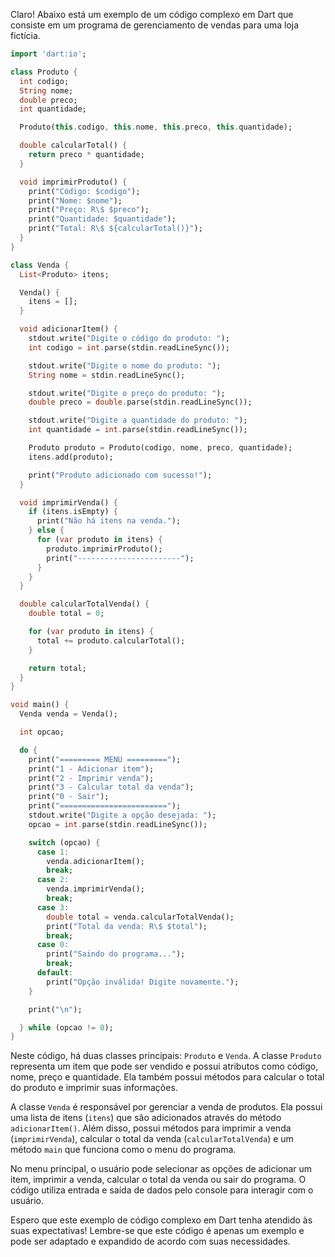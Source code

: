 Claro! Abaixo está um exemplo de um código complexo em Dart que consiste em um programa de gerenciamento de vendas para uma loja fictícia.

```dart
import 'dart:io';

class Produto {
  int codigo;
  String nome;
  double preco;
  int quantidade;

  Produto(this.codigo, this.nome, this.preco, this.quantidade);

  double calcularTotal() {
    return preco * quantidade;
  }

  void imprimirProduto() {
    print("Código: $codigo");
    print("Nome: $nome");
    print("Preço: R\$ $preco");
    print("Quantidade: $quantidade");
    print("Total: R\$ ${calcularTotal()}");
  }
}

class Venda {
  List<Produto> itens;

  Venda() {
    itens = [];
  }

  void adicionarItem() {
    stdout.write("Digite o código do produto: ");
    int codigo = int.parse(stdin.readLineSync());

    stdout.write("Digite o nome do produto: ");
    String nome = stdin.readLineSync();

    stdout.write("Digite o preço do produto: ");
    double preco = double.parse(stdin.readLineSync());

    stdout.write("Digite a quantidade do produto: ");
    int quantidade = int.parse(stdin.readLineSync());

    Produto produto = Produto(codigo, nome, preco, quantidade);
    itens.add(produto);

    print("Produto adicionado com sucesso!");
  }

  void imprimirVenda() {
    if (itens.isEmpty) {
      print("Não há itens na venda.");
    } else {
      for (var produto in itens) {
        produto.imprimirProduto();
        print("-----------------------");
      }
    }
  }

  double calcularTotalVenda() {
    double total = 0;

    for (var produto in itens) {
      total += produto.calcularTotal();
    }

    return total;
  }
}

void main() {
  Venda venda = Venda();

  int opcao;

  do {
    print("========= MENU =========");
    print("1 - Adicionar item");
    print("2 - Imprimir venda");
    print("3 - Calcular total da venda");
    print("0 - Sair");
    print("========================");
    stdout.write("Digite a opção desejada: ");
    opcao = int.parse(stdin.readLineSync());

    switch (opcao) {
      case 1:
        venda.adicionarItem();
        break;
      case 2:
        venda.imprimirVenda();
        break;
      case 3:
        double total = venda.calcularTotalVenda();
        print("Total da venda: R\$ $total");
        break;
      case 0:
        print("Saindo do programa...");
        break;
      default:
        print("Opção inválida! Digite novamente.");
    }

    print("\n");

  } while (opcao != 0);
}
```

Neste código, há duas classes principais: `Produto` e `Venda`. A classe `Produto` representa um item que pode ser vendido e possui atributos como código, nome, preço e quantidade. Ela também possui métodos para calcular o total do produto e imprimir suas informações.

A classe `Venda` é responsável por gerenciar a venda de produtos. Ela possui uma lista de itens (`itens`) que são adicionados através do método `adicionarItem()`. Além disso, possui métodos para imprimir a venda (`imprimirVenda`), calcular o total da venda (`calcularTotalVenda`) e um método `main` que funciona como o menu do programa.

No menu principal, o usuário pode selecionar as opções de adicionar um item, imprimir a venda, calcular o total da venda ou sair do programa. O código utiliza entrada e saída de dados pelo console para interagir com o usuário.

Espero que este exemplo de código complexo em Dart tenha atendido às suas expectativas! Lembre-se que este código é apenas um exemplo e pode ser adaptado e expandido de acordo com suas necessidades.